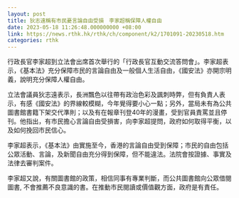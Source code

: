 ```yaml
---
layout: post
title: 狄志遠稱有市民憂言論自由受損　李家超稱保障人權自由
date: 2023-05-18 11:26:48.000000000 +08:00
link: https://news.rthk.hk/rthk/ch/component/k2/1701091-20230518.htm
categories: rthk
---
```


行政長官李家超到立法會出席首次舉行的「行政長官互動交流答問會」。李家超表示，《基本法》充分保障市民的言論自由及一般個人生活自由，《國安法》亦開宗明義，說明充分保障人權自由。

立法會議員狄志遠表示，長洲飄色以往帶有政治色彩及諷刺時弊，但有負責人表示，有感《國安法》的界線較模糊，今年覺得要小心一點；另外，當局未有為公共圖書館書籍下架交代準則；以及有在報章刊登40年的漫畫，受到官員責罵並且停刊。他指出，有市民擔心言論自由受損害，向李家超提問，政府如何取得平衡，以及如何挽回市民信心。

李家超表示，《基本法》由實施至今，香港的言論自由受到保障；市民的自由包括公眾活動、言論，及新聞自由充分得到保障，但不能違法。法院會按證據、事實及法律去審判案件。

李家超又說，有關圖書館的政策，相信同事有專業判斷，而公共圖書館向公眾借閱圖書, 不會推薦不良意識的書。在推動市民閱讀或價值觀方面，政府是有責任。
